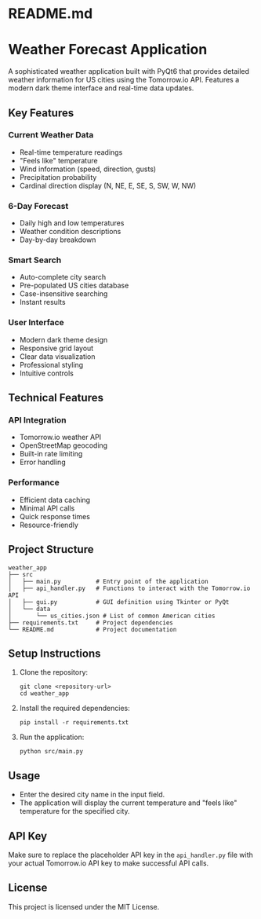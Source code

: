 # README.md

# Weather Forecast Application

A sophisticated weather application built with PyQt6 that provides detailed weather information for US cities using the Tomorrow.io API. Features a modern dark theme interface and real-time data updates.

## Key Features

### Current Weather Data
- Real-time temperature readings
- "Feels like" temperature
- Wind information (speed, direction, gusts)
- Precipitation probability
- Cardinal direction display (N, NE, E, SE, S, SW, W, NW)

### 6-Day Forecast
- Daily high and low temperatures
- Weather condition descriptions
- Day-by-day breakdown

### Smart Search
- Auto-complete city search
- Pre-populated US cities database
- Case-insensitive searching
- Instant results

### User Interface
- Modern dark theme design
- Responsive grid layout
- Clear data visualization
- Professional styling
- Intuitive controls

## Technical Features

### API Integration
- Tomorrow.io weather API
- OpenStreetMap geocoding
- Built-in rate limiting
- Error handling

### Performance
- Efficient data caching
- Minimal API calls
- Quick response times
- Resource-friendly

## Project Structure

```
weather_app
├── src
│   ├── main.py          # Entry point of the application
│   ├── api_handler.py   # Functions to interact with the Tomorrow.io API
│   ├── gui.py           # GUI definition using Tkinter or PyQt
│   └── data
│       └── us_cities.json # List of common American cities
├── requirements.txt     # Project dependencies
└── README.md            # Project documentation
```

## Setup Instructions

1. Clone the repository:
   ```
   git clone <repository-url>
   cd weather_app
   ```

2. Install the required dependencies:
   ```
   pip install -r requirements.txt
   ```

3. Run the application:
   ```
   python src/main.py
   ```

## Usage

- Enter the desired city name in the input field.
- The application will display the current temperature and "feels like" temperature for the specified city.

## API Key

Make sure to replace the placeholder API key in the `api_handler.py` file with your actual Tomorrow.io API key to make successful API calls. 

## License

This project is licensed under the MIT License.